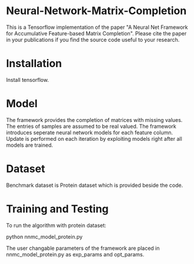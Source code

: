 # Neural-Network-Matrix-Completion
This is a Tensorflow implementation of the paper "A Neural Net Framework for Accumulative Feature-based Matrix Completion". Please cite the paper in your publications if you find the source code useful to your research.

# Installation
Install tensorflow.

# Model
The framework provides the completion of matrices with missing values. The entries of samples are assumed to be real valued. The framework introduces seperate neural network models for each feature column.  Update is performed on each iteration by exploiting models right after all models are trained. 

# Dataset
Benchmark dataset is Protein dataset which is provided beside the code.

# Training and Testing
To run the algorithm with protein dataset:

python nnmc_model_protein.py

The user changable parameters of the framework are placed in nnmc_model_protein.py as exp_params and opt_params.


